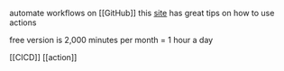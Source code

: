 automate workflows on [[GitHub]]
this [site](https://joht.github.io/johtizen/build/2022/01/20/github-actions-push-into-repository.html) has great tips on how to use actions

free version is 2,000 minutes per month
= 1 hour a day

[[CICD]]
[[action]]